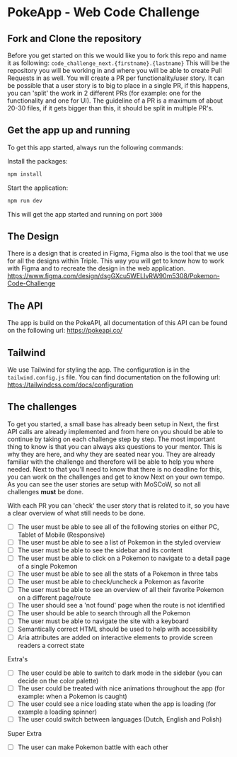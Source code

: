 # PokeApp - Web Code Challenge

<!-- ## Techstack

- Next.js
- TailwindCSS
- TypeScript
- Shadcn/UI
- React Query -->

## Fork and Clone the repository

Before you get started on this we would like you to fork this repo and name it as following:
`code_challenge_next.{firstname}.{lastname}`
This will be the repository you will be working in and where you will be able to create Pull Requests in as well.
You will create a PR per functionality/user story. It can be possible that a user story is to big to place in a single PR, if this happens, you can 'split' the work in 2 different PRs (for example: one for the functionality and one for UI).
The guideline of a PR is a maximum of about 20-30 files, if it gets bigger than this, it should be split in multiple PR's.

## Get the app up and running

To get this app started, always run the following commands:

Install the packages:

```tcl
npm install
```

Start the application:

```tcl
npm run dev
```

This will get the app started and running on port `3000`

## The Design

There is a design that is created in Figma, Figma also is the tool that we use for all the designs within Triple.
This way you will get to know how to work with Figma and to recreate the design in the web application.
https://www.figma.com/design/dsgGXcu5WELIvRW90m5308/Pokemon-Code-Challenge

## The API

The app is build on the PokeAPI, all documentation of this API can be found on the following url:
https://pokeapi.co/

## Tailwind

We use Tailwind for styling the app. The configuration is in the `tailwind.config.js` file.
You can find documentation on the following url: https://tailwindcss.com/docs/configuration

## The challenges

To get you started, a small base has already been setup in Next, the first API calls are already implemented and from here on you should be able to continue by taking on each challenge step by step.
The most important thing to know is that you can always aks questions to your mentor. This is why they are here, and why they are seated near you. They are already familiar with the challenge and therefore will be able to help you where needed.
Next to that you'll need to know that there is no deadline for this, you can work on the challenges and get to know Next on your own tempo. As you can see the user stories are setup with MoSCoW, so not all challenges **must** be done.

With each PR you can 'check' the user story that is related to it, so you have a clear overview of what still needs to be done.

- [ ] The user must be able to see all of the following stories on either PC, Tablet of Mobile (Responsive)
- [ ] The user must be able to see a list of Pokemon in the styled overview
- [ ] The user must be able to see the sidebar and its content
- [ ] The user must be able to click on a Pokemon to navigate to a detail page of a single Pokemon
- [ ] The user must be able to see all the stats of a Pokemon in three tabs
- [ ] The user must be able to check/uncheck a Pokemon as favorite
- [ ] The user must be able to see an overview of all their favorite Pokemon on a different page/route
- [ ] The user should see a 'not found' page when the route is not identified
- [ ] The user should be able to search through all the Pokemon
- [ ] The user must be able to navigate the site with a keyboard
- [ ] Semantically correct HTML should be used to help with accessibility
- [ ] Aria attributes are added on interactive elements to provide screen readers a correct state

Extra's

- [ ] The user could be able to switch to dark mode in the sidebar (you can decide on the color palette)
- [ ] The user could be treated with nice animations throughout the app (for example: when a Pokemon is caught)
- [ ] The user could see a nice loading state when the app is loading (for example a loading spinner)
- [ ] The user could switch between languages (Dutch, English and Polish)

Super Extra

- [ ] The user can make Pokemon battle with each other
